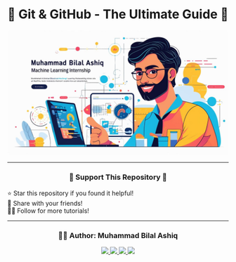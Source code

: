 <h1 align="center">🚀 Git & GitHub - The Ultimate Guide 🎯</h1>

<p align="center">
  <img src="source/logo.jpg" width="600px"/>
</p>


---


<h3 align="center">💖 Support This Repository 💖</h3>

⭐ Star this repository if you found it helpful!  
📢 Share with your friends!  
👨‍💻 Follow for more tutorials!  

---

<h3 align="center">👨‍💻 Author: Muhammad Bilal Ashiq</h3>

<p align="center">
  <a href="https://github.com/thecallmeBilalAshiq">
    <img src="https://skillicons.dev/icons?i=github" />
  </a>
  <a href="https://www.linkedin.com/in/bilal-ashiq/">
    <img src="https://skillicons.dev/icons?i=linkedin" />
  </a>
  <a href="mailto:bashiq031@gmail.com">
    <img src="https://skillicons.dev/icons?i=gmail" />
  </a>
  <a href="https://www.instagram.com/theycallme_bilal_ashiq/">
    <img src="https://skillicons.dev/icons?i=instagram" />
  </a>
</p>
